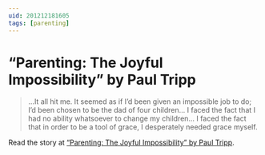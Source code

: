 ```yaml
---
uid: 201212181605
tags: [parenting]
---
```


# “Parenting: The Joyful Impossibility” by Paul Tripp

> …It all hit me. It seemed as if I’d been given an impossible job to do; I’d been chosen to be the dad of four children… I faced the fact that I had no ability whatsoever to change my children… I faced the fact that in order to be a tool of grace, I desperately needed grace myself.

Read the story at [“Parenting: The Joyful Impossibility” by Paul Tripp](http://www.paultripp.com/articles/posts/parenting-the-joyful-impossibility).
